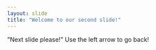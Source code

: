 ```yaml
--- 
layout: slide
title: "Welcome to our second slide!"
---
```

"Next slide please!"
Use the left arrow to go back!
